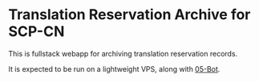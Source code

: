 # Translation Reservation Archive for SCP-CN

This is fullstack webapp for archiving translation reservation records.

It is expected to be run on a lightweight VPS, along with [05-Bot](https://github.com/SCP-CN-Tech/05-Bot).
